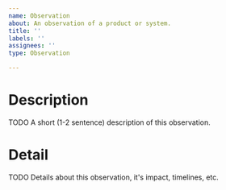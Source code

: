 ```yaml
---
name: Observation
about: An observation of a product or system.
title: ''
labels: ''
assignees: ''
type: Observation

---
```

# Description
TODO A short (1-2 sentence) description of this observation.

# Detail
TODO Details about this observation, it's impact, timelines, etc.